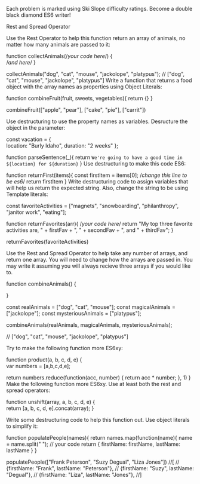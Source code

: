 Each problem is marked using Ski Slope difficulty ratings. Become a double black diamond ES6 writer!

Rest and Spread Operator

Use the Rest Operator to help this function return an array of animals, no matter how many animals are passed to it:

function collectAnimals(/_your code here_/) {  
 /_and here_/
}

collectAnimals("dog", "cat", "mouse", "jackolope", "platypus");
// ["dog", "cat", "mouse", "jackolope", "platypus"]
Write a function that returns a food object with the array names as properties using Object Literals:

function combineFruit(fruit, sweets, vegetables){
return {}
}

combineFruit(["apple", "pear"],
["cake", "pie"],
["carrit"])

Use destructuring to use the property names as variables. Desructure the object in the parameter:

const vacation = {  
 location: "Burly Idaho",
duration: "2 weeks"
};

function parseSentence(****\_****){
return `We're going to have a good time in ${location} for ${duration}`
}
Use destructuring to make this code ES6:

function returnFirst(items){
const firstItem = items[0]; /_change this line to be es6_/
return firstItem
}
Write destructuring code to assign variables that will help us return the expected string. Also, change the string to be using Template literals:

const favoriteActivities = ["magnets", "snowboarding", "philanthropy", "janitor work", "eating"];

function returnFavorites(arr){
/_your code here_/
return "My top three favorite activities are, " + firstFav + ", " + secondFav + ", and " + thirdFav";
}

returnFavorites(favoriteActivities)

Use the Rest and Spread Operator to help take any number of arrays, and return one array. You will need to change how the arrays are passed in. You may write it assuming you will always recieve three arrays if you would like to.

function combineAnimals() {

}

const realAnimals = ["dog", "cat", "mouse"];
const magicalAnimals = ["jackolope"];
const mysteriousAnimals = ["platypus"];

combineAnimals(realAnimals, magicalAnimals, mysteriousAnimals);

// ["dog", "cat", "mouse", "jackolope", "platypus"]

Try to make the following function more ES6xy:

function product(a, b, c, d, e) {  
 var numbers = [a,b,c,d,e];

return numbers.reduce(function(acc, number) {
return acc \* number;
}, 1)
}
Make the following function more ES6xy. Use at least both the rest and spread operators:

function unshift(array, a, b, c, d, e) {  
 return [a, b, c, d, e].concat(array);
}

Write some destructuring code to help this function out. Use object literals to simplify it:

function populatePeople(names){
return names.map(function(name){
name = name.split(" ");
// your code
return {
firstName: firstName,
lastName: lastName
}
}

populatePeople(["Frank Peterson", "Suzy Degual", "Liza Jones"])
//[
// {firstName: "Frank", lastName: "Peterson"},
// {firstName: "Suzy", lastName: "Degual"},
// {firstName: "Liza", lastName: "Jones"},
//]
